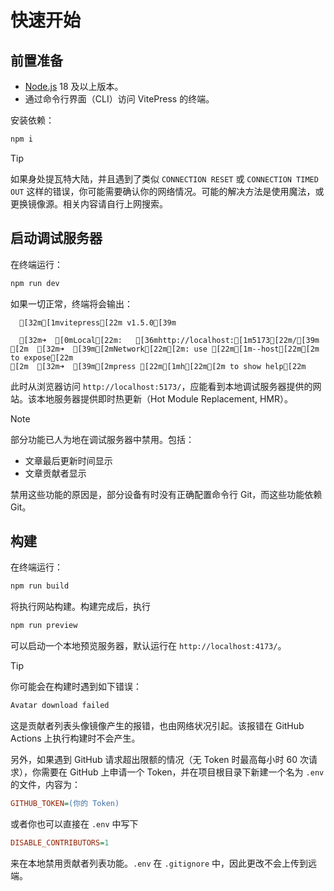 # 快速开始

## 前置准备

- [Node.js](https://nodejs.org/) 18 及以上版本。
- 通过命令行界面（CLI）访问 VitePress 的终端。

安装依赖：

```sh
npm i
```

> [!tip]
>
> 如果身处提瓦特大陆，并且遇到了类似 `CONNECTION RESET` 或 `CONNECTION TIMED OUT` 这样的错误，你可能需要确认你的网络情况。可能的解决方法是使用魔法，或更换镜像源。相关内容请自行上网搜索。

## 启动调试服务器

在终端运行：

```sh
npm run dev
```

如果一切正常，终端将会输出：

```ansi
  [32m[1mvitepress[22m v1.5.0[39m

  [32m➜  [0mLocal[22m:   [36mhttp://localhost:[1m5173[22m/[39m
[2m  [32m➜  [39m[2mNetwork[22m[2m: use [22m[1m--host[22m[2m to expose[22m
[2m  [32m➜  [39m[2mpress [22m[1mh[22m[2m to show help[22m
```

此时从浏览器访问 `http://localhost:5173/`，应能看到本地调试服务器提供的网站。该本地服务器提供即时热更新（Hot Module Replacement, HMR）。

> [!note]
>
> 部分功能已人为地在调试服务器中禁用。包括：
>
> - 文章最后更新时间显示
> - 文章贡献者显示
>
> 禁用这些功能的原因是，部分设备有时没有正确配置命令行 Git，而这些功能依赖 Git。

## 构建

在终端运行：

```sh
npm run build
```

将执行网站构建。构建完成后，执行

```sh
npm run preview
```

可以启动一个本地预览服务器，默认运行在 `http://localhost:4173/`。

> [!tip]
>
> 你可能会在构建时遇到如下错误：
>
> ```txt
> Avatar download failed
> ```
>
> 这是贡献者列表头像镜像产生的报错，也由网络状况引起。该报错在 GitHub Actions 上执行构建时不会产生。
>
> 另外，如果遇到 GitHub 请求超出限额的情况（无 Token 时最高每小时 60 次请求），你需要在 GitHub 上申请一个 Token，并在项目根目录下新建一个名为 `.env` 的文件，内容为：
>
> ```ini
> GITHUB_TOKEN=(你的 Token)
> ```
>
> 或者你也可以直接在 `.env` 中写下
>
> ```ini
> DISABLE_CONTRIBUTORS=1
> ```
>
> 来在本地禁用贡献者列表功能。`.env` 在 `.gitignore` 中，因此更改不会上传到远端。
